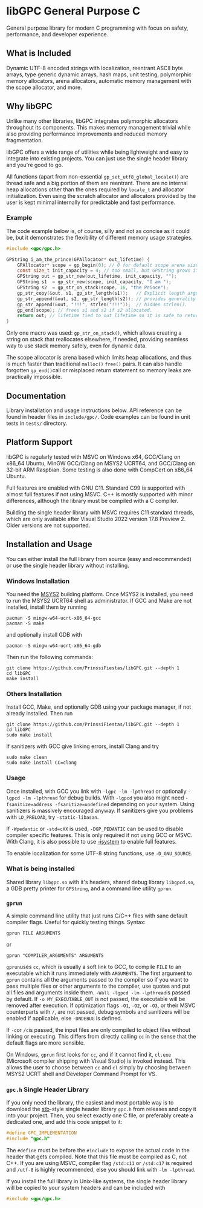 # libGPC General Purpose C

General purpose library for modern C programming with focus on safety, performance, and developer experience.

## What is Included

Dynamic UTF-8 encoded strings with localization, reentrant ASCII byte arrays, type generic dynamic arrays, hash maps, unit testing, polymorphic memory allocators, arena allocators, automatic memory management with the scope allocator, and more.

## Why libGPC

Unlike many other libraries, libGPC integrates polymorphic allocators throughout its components. This makes memory management trivial while also providing performance improvements and reduced memory fragmentation.

libGPC offers a wide range of utilities while being lightweight and easy to integrate into existing projects. You can just use the single header library and you're good to go.

All functions (apart from non-essential `gp_set_utf8_global_locale()`) are thread safe and a big portion of them are reentrant. There are no internal heap allocations other than the ones required by `locale_t` and allocator initialization. Even using the scratch allocator and allocators provided by the user is kept minimal internally for predictable and fast performance.

### Example

The code example below is, of course, silly and not as concise as it could be, but it demonstrates the flexibility of different memory usage strategies.

```c
#include <gpc/gpc.h>

GPString i_am_the_prince(GPAllocator* out_lifetime) {
    GPAllocator* scope = gp_begin(0); // 0 for default scope arena size.
    const size_t init_capacity = 4; // too small, but GPString grows if necessary.
    GPString out = gp_str_new(out_lifetime, init_capacity, "");
    GPString s1  = gp_str_new(scope, init_capacity, "I am ");
    GPString s2  = gp_str_on_stack(scope, 16, "the Prince");
    gp_str_copy(&out, s1, gp_str_length(s1));   // Explicit length argument
    gp_str_append(&out, s2, gp_str_length(s2)); // provides generality without
    gp_str_append(&out, "!!!", strlen("!!!"));  // hidden strlen().
    gp_end(scope); // frees s1 and s2 if s2 allocated.
    return out; // lifetime tied to out_lifetime so it is safe to return it.
}
```

Only one macro was used: `gp_str_on_stack()`, which allows creating a string on stack that reallocates elsewhere, if needed, providing seamless way to use stack memory safely, even for dynamic data.

The scope allocator is arena based which limits heap allocations, and thus is much faster than traditional `malloc()` `free()` pairs. It can also handle forgotten `gp_end()`call or misplaced return statement so memory leaks are practically impossible.

## Documentation

Library installation and usage instructions below. API reference can be found in header files in `include/gpc/`. Code examples can be found in unit tests in `tests/` directory.

## Platform Support

libGPC is regularly tested with MSVC on Windows x64, GCC/Clang on x86_64 Ubuntu, MinGW GCC/Clang on MSYS2 UCRT64, and GCC/Clang on 32-bit ARM Raspbian. Some testing is also done with CompCert on x86_64 Ubuntu.

Full features are enabled with GNU C11. Standard C99 is supported with almost full features if not using MSVC. C++ is mostly supported with minor differences, although the library must be compiled with a C compiler.

Building the single header library with MSVC requires C11 standard threads, which are only available after Visual Studio 2022 version 17.8 Preview 2. Older versions are not supported.

## Installation and Usage

You can either install the full library from source (easy and recommended) or use the single header library without installing.

### Windows Installation

You need the [MSYS2](https://www.msys2.org/) building platform. Once MSYS2 is installed, you need to run the MSYS2 UCRT64 shell as administrator. If GCC and Make are not installed, install them by running

```
pacman -S mingw-w64-ucrt-x86_64-gcc
pacman -S make
```

and optionally install GDB with

```
pacman -S mingw-w64-ucrt-x86_64-gdb
```

Then run the following commands:

```
git clone https://github.com/PrinssiFiestas/libGPC.git --depth 1
cd libGPC
make install
```

### Others Installation

Install GCC, Make, and optionally GDB using your package manager, if not already installed. Then run

```
git clone https://github.com/PrinssiFiestas/libGPC.git --depth 1
cd libGPC
sudo make install
```

If sanitizers with GCC give linking errors, install Clang and try

```
sudo make clean
sudo make install CC=clang
```

### Usage

Once installed, with GCC you link with `-lgpc -lm -lpthread` or optionally `-lgpcd -lm -lpthread` for debug builds. With `-lgpcd` you also might need `-fsanitize=address -fsanitize=undefined` depending on your system. Using sanitizers is massively encouraged anyway. If sanitizers give you problems with `LD_PRELOAD`, try `-static-libasan`.

If `-Wpedantic` or `-std=cXX` is used, `-DGP_PEDANTIC` can be used to disable compiler specific features. This is only required if not using GCC or MSVC. With Clang, it is also possible to use [-isystem](https://clangd.llvm.org/guides/system-headers) to enable full features.

To enable localization for some UTF-8 string functions, use `-D_GNU_SOURCE`.

### What is being installed

Shared library `libgpc.so` with it's headers, shared debug library `libgpcd.so`, a GDB pretty printer for `GPString`, and a command line utility `gprun`.

### `gprun`

A simple command line utility that just runs C/C++ files with sane default compiler flags. Useful for quickly testing things. Syntax:

```
gprun FILE ARGUMENTS
```

or

```
gprun "COMPILER_ARGUMENTS" ARGUMENTS
```

`gprun`uses `cc`, which is usually a soft link to GCC, to compile `FILE` to an executable which it runs immediately with `ARGUMENTS`. The first argument to `gprun` contains all the arguments passed to the compiler so if you want to pass multiple files or other arguments to the compiler, use quotes and put all files and arguments inside them. `-Wall -lgpcd -lm -lpthread`is passed by default. If `-o MY_EXECUTABLE_OUT` is not passed, the executable will be removed after execution. If optimization flags `-O1`, `-O2`, or `-O3`, or their MSVC counterparts with `/`, are not passed, debug symbols and sanitizers will be enabled if applicable, else `-DNDEBUG` is defined.

If `-c`or `/c`is passed, the input files are only compiled to object files without linking or executing. This differs from directly calling `cc` in the sense that the default flags are more sensible.

On Windows, `gprun` first looks for `cc`, and if it cannot find it, `cl.exe` (Microsoft compiler shipping with Visual Studio) is invoked instead. This allows the user to choose between `cc` and `cl` simply by choosing between MSYS2 UCRT shell and Developer Command Prompt for VS.

### `gpc.h` Single Header Library

If you only need the library, the easiest and most portable way is to download the [stb](https://github.com/nothings/stb)-style single header library `gpc.h` from releases and copy it into your project. Then, you select exactly one C file, or preferably create a dedicated one, and add this code snippet to it:

```c
#define GPC_IMPLEMENTATION
#include "gpc.h"
```

The `#define` must be before the `#include` to expose the actual code in the header that gets compiled. Note that this file must be compiled as C, not C++. If you are using MSVC, compiler flag `/std:c11` or `/std:c17` is required and `/utf-8` is highly recommended, else you should link with `-lm -lpthread`.

If you install the full library in Unix-like systems, the single header library will be copied to your system headers and can be included with

```c
#include <gpc/gpc.h>
```
